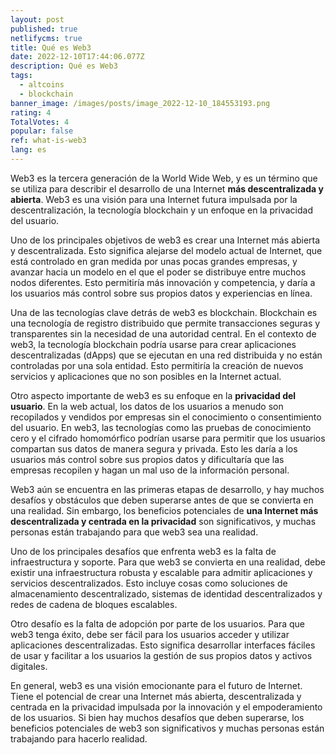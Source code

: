 ```yaml
---
layout: post
published: true
netlifycms: true
title: Qué es Web3
date: 2022-12-10T17:44:06.077Z
description: Qué es Web3
tags:
  - altcoins
  - blockchain
banner_image: /images/posts/image_2022-12-10_184553193.png
rating: 4
TotalVotes: 4
popular: false
ref: what-is-web3
lang: es
---
```

Web3 es la tercera generación de la World Wide Web, y es un término que se utiliza para describir el desarrollo de una Internet **más descentralizada y abierta**. Web3 es una visión para una Internet futura impulsada por la descentralización, la tecnología blockchain y un enfoque en la privacidad del usuario.

Uno de los principales objetivos de web3 es crear una Internet más abierta y descentralizada. Esto significa alejarse del modelo actual de Internet, que está controlado en gran medida por unas pocas grandes empresas, y avanzar hacia un modelo en el que el poder se distribuye entre muchos nodos diferentes. Esto permitiría más innovación y competencia, y daría a los usuarios más control sobre sus propios datos y experiencias en línea.

Una de las tecnologías clave detrás de web3 es blockchain. Blockchain es una tecnología de registro distribuido que permite transacciones seguras y transparentes sin la necesidad de una autoridad central. En el contexto de web3, la tecnología blockchain podría usarse para crear aplicaciones descentralizadas (dApps) que se ejecutan en una red distribuida y no están controladas por una sola entidad. Esto permitiría la creación de nuevos servicios y aplicaciones que no son posibles en la Internet actual.

Otro aspecto importante de web3 es su enfoque en la **privacidad del usuario**. En la web actual, los datos de los usuarios a menudo son recopilados y vendidos por empresas sin el conocimiento o consentimiento del usuario. En web3, las tecnologías como las pruebas de conocimiento cero y el cifrado homomórfico podrían usarse para permitir que los usuarios compartan sus datos de manera segura y privada. Esto les daría a los usuarios más control sobre sus propios datos y dificultaría que las empresas recopilen y hagan un mal uso de la información personal.

Web3 aún se encuentra en las primeras etapas de desarrollo, y hay muchos desafíos y obstáculos que deben superarse antes de que se convierta en una realidad. Sin embargo, los beneficios potenciales de **una Internet más descentralizada y centrada en la privacidad** son significativos, y muchas personas están trabajando para que web3 sea una realidad.

Uno de los principales desafíos que enfrenta web3 es la falta de infraestructura y soporte. Para que web3 se convierta en una realidad, debe existir una infraestructura robusta y escalable para admitir aplicaciones y servicios descentralizados. Esto incluye cosas como soluciones de almacenamiento descentralizado, sistemas de identidad descentralizados y redes de cadena de bloques escalables.

Otro desafío es la falta de adopción por parte de los usuarios. Para que web3 tenga éxito, debe ser fácil para los usuarios acceder y utilizar aplicaciones descentralizadas. Esto significa desarrollar interfaces fáciles de usar y facilitar a los usuarios la gestión de sus propios datos y activos digitales.

En general, web3 es una visión emocionante para el futuro de Internet. Tiene el potencial de crear una Internet más abierta, descentralizada y centrada en la privacidad impulsada por la innovación y el empoderamiento de los usuarios. Si bien hay muchos desafíos que deben superarse, los beneficios potenciales de web3 son significativos y muchas personas están trabajando para hacerlo realidad.
